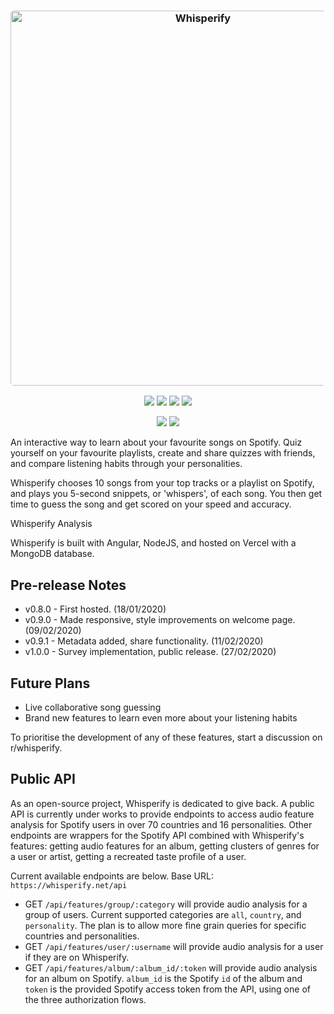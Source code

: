<h3 align="center"><img src="https://i.imgur.com/zBxrTgI.png" width="600px" style="border-radius: 5px" alt="Whisperify"></h3>
<p align="center">
  <a href="https://whisperify.net" target="_blank" rel="noopener noreferrer"><img src="https://img.shields.io/badge/try_it_out-whisperify.net-0099FF.svg"></a>
  <a href="https://github.com/eightants/whisperify/releases/latest"><img src="https://img.shields.io/github/release/eightants/whisperify/all.svg?colorB=38a275?label=version"></a>
  <a href="https://reddit.com/r/whisperify" target="_blank" rel="noopener noreferrer"><img src="https://img.shields.io/badge/join%20the%20community-on%20reddit-FF5700.svg"></a>
  <a href="https://www.buymeacoffee.com/eightants" target="_blank" rel="noopener noreferrer"><img src="https://img.shields.io/badge/buy_me_a-coffee-ff69b4.svg"></a>
</p>
<p align="center">
  <img src="https://img.shields.io/endpoint?url=https://whisperify.net/api/averagescore/all">
  <img src="https://img.shields.io/endpoint?url=https://whisperify.net/api/countchallenges">
</p>

An interactive way to learn about your favourite songs on Spotify. Quiz yourself on your favourite playlists, create and share quizzes with friends, and compare listening habits through your personalities. 

Whisperify chooses 10 songs from your top tracks or a playlist on Spotify, and plays you 5-second snippets, or 'whispers', of each song. You then get time to guess the song and get scored on your speed and accuracy. 

Whisperify Analysis

Whisperify is built with Angular, NodeJS, and hosted on Vercel with a MongoDB database. 

## Pre-release Notes
* v0.8.0 - First hosted. (18/01/2020)
* v0.9.0 - Made responsive, style improvements on welcome page. (09/02/2020)
* v0.9.1 - Metadata added, share functionality. (11/02/2020)
* v1.0.0 - Survey implementation, public release. (27/02/2020)

## Future Plans
* Live collaborative song guessing
* Brand new features to learn even more about your listening habits

To prioritise the development of any of these features, start a discussion on r/whisperify. 

## Public API
As an open-source project, Whisperify is dedicated to give back. A public API is currently under works to provide endpoints to access audio feature analysis for Spotify users in over 70 countries and 16 personalities. Other endpoints are wrappers for the Spotify API combined with Whisperify's features: getting audio features for an album, getting clusters of genres for a user or artist, getting a recreated taste profile of a user. 

Current available endpoints are below. Base URL: `https://whisperify.net/api`
* GET `/api/features/group/:category` will provide audio analysis for a group of users. Current supported categories are `all`, `country`, and `personality`. The plan is to allow more fine grain queries for specific countries and personalities. 
* GET `/api/features/user/:username` will provide audio analysis for a user if they are on Whisperify. 
* GET `/api/features/album/:album_id/:token` will provide audio analysis for an album on Spotify. `album_id` is the Spotify `id` of the album and `token` is the provided Spotify access token from the API, using one of the three authorization flows. 
